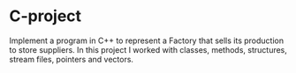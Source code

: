 # C-project
Implement a program in C++ to represent a Factory that sells its production to store suppliers. In this project I worked with classes, methods, structures, stream files, pointers and vectors. 
